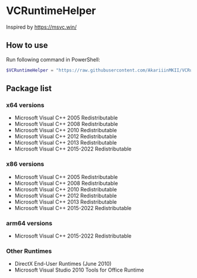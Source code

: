 # VCRuntimeHelper

Inspired by https://msvc.win/

## How to use

Run following command in PowerShell:

```powershell
$VCRuntimeHelper = "https://raw.githubusercontent.com/AkariiinMKII/VCRuntimeHelper/refs/heads/main/VCRuntimeHelper.ps1"; irm $VCRuntimeHelper | iex
```

## Package list

### x64 versions

- Microsoft Visual C++ 2005 Redistributable
- Microsoft Visual C++ 2008 Redistributable
- Microsoft Visual C++ 2010 Redistributable
- Microsoft Visual C++ 2012 Redistributable
- Microsoft Visual C++ 2013 Redistributable
- Microsoft Visual C++ 2015-2022 Redistributable

### x86 versions

- Microsoft Visual C++ 2005 Redistributable
- Microsoft Visual C++ 2008 Redistributable
- Microsoft Visual C++ 2010 Redistributable
- Microsoft Visual C++ 2012 Redistributable
- Microsoft Visual C++ 2013 Redistributable
- Microsoft Visual C++ 2015-2022 Redistributable

### arm64 versions

- Microsoft Visual C++ 2015-2022 Redistributable

### Other Runtimes

- DirectX End-User Runtimes (June 2010)
- Microsoft Visual Studio 2010 Tools for Office Runtime
